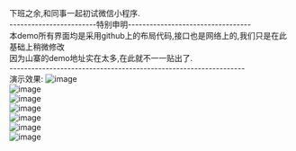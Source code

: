 下班之余,和同事一起初试微信小程序.<br/>
------------------------特别申明----------------------------------<br/>
本demo所有界面均是采用github上的布局代码,接口也是网络上的,我们只是在此基础上稍微修改<br/>
因为山寨的demo地址实在太多,在此就不一一贴出了.<br/>
-----------------------------------------------------------------<br/>
演示效果:
![image](https://github.com/pheromone/FirstWeChat--github/blob/master/githubImg/0.png) </br>
![image](https://github.com/pheromone/FirstWeChat--github/blob/master/githubImg/1.png) </br>
![image](https://github.com/pheromone/FirstWeChat--github/blob/master/githubImg/2.png) </br>
![image](https://github.com/pheromone/FirstWeChat--github/blob/master/githubImg/3.png) </br>
![image](https://github.com/pheromone/FirstWeChat--github/blob/master/githubImg/4.png) </br>
![image](https://github.com/pheromone/FirstWeChat--github/blob/master/githubImg/5.png) </br>
![image](https://github.com/pheromone/FirstWeChat--github/blob/master/githubImg/6.png) </br>
